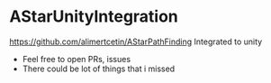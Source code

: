 # AStarUnityIntegration
 
https://github.com/alimertcetin/AStarPathFinding Integrated to unity

- Feel free to open PRs, issues
- There could be lot of things that i missed
